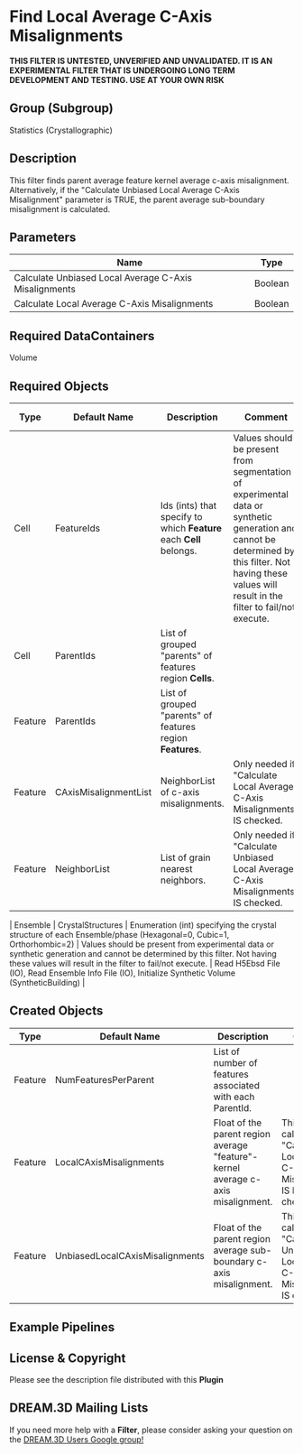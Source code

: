 # Find Local Average C-Axis Misalignments

**THIS FILTER IS UNTESTED, UNVERIFIED AND UNVALIDATED. IT IS AN EXPERIMENTAL FILTER THAT IS UNDERGOING LONG TERM DEVELOPMENT
AND TESTING. USE AT YOUR OWN RISK**

## Group (Subgroup)

Statistics (Crystallographic)

## Description

This filter finds parent average feature kernel average c-axis misalignment.  Alternatively, if the "Calculate Unbiased Local Average C-Axis Misalignment" parameter is TRUE, the parent average sub-boundary misalignment is calculated.


## Parameters

| Name | Type |
|------|------|
| Calculate Unbiased Local Average C-Axis Misalignments | Boolean |
| Calculate Local Average C-Axis Misalignments | Boolean |


## Required DataContainers

Volume

## Required Objects

| Type | Default Name | Description | Comment | Filters Known to Create Data |
|------|--------------|-------------|---------|-----|
| Cell | FeatureIds | Ids (ints) that specify to which **Feature** each **Cell** belongs. | Values should be present from segmentation of experimental data or synthetic generation and cannot be determined by this filter. Not having these values will result in the filter to fail/not execute. | Segment Features (Misorientation, C-Axis Misorientation, Scalar) (Reconstruction), Read Dx File (IO), Read Ph File (IO), Pack Primary Phases (SyntheticBuilding), Insert Precipitate Phases (SyntheticBuilding), Establish Matrix Phase (SyntheticBuilding) |
| Cell | ParentIds | List of grouped "parents" of features region **Cells**.  |  |
| Feature | ParentIds | List of grouped "parents" of features region **Features**. |  |
| Feature | CAxisMisalignmentList | NeighborList of c-axis misalignments. | Only needed if "Calculate Local Average C-Axis Misalignments" IS checked. | Find Field Neighbor C-Axis Misalignments (Statistics) |  
| Feature | NeighborList | List of grain nearest neighbors. | Only needed if "Calculate Unbiased Local Average C-Axis Misalignments" IS checked. | Find Neighbors (Statistics) |

| Ensemble | CrystalStructures | Enumeration (int) specifying the crystal structure of each Ensemble/phase (Hexagonal=0, Cubic=1, Orthorhombic=2) | Values should be present from experimental data or synthetic generation and cannot be determined by this filter. Not having these values will result in the filter to fail/not execute. | Read H5Ebsd File (IO), Read Ensemble Info File (IO), Initialize Synthetic Volume (SyntheticBuilding) |

## Created Objects

| Type | Default Name | Description | Comment |
|------|--------------|-------------|---------|
| Feature | NumFeaturesPerParent | List of number of features associated with each ParentId. |  |
| Feature | LocalCAxisMisalignments| Float of the parent region average "feature"-kernel average c-axis misalignment. | This is only calculated if  "Calculate Local Average C-Axis Misalignments" IS NOT checked|  
| Feature | UnbiasedLocalCAxisMisalignments| Float of the parent region average sub-boundary c-axis misalignment. | This is only calculated if  "Calculate Unbiased Local Average C-Axis Misalignments" IS checked|  



## Example Pipelines



## License & Copyright

Please see the description file distributed with this **Plugin**

## DREAM.3D Mailing Lists

If you need more help with a **Filter**, please consider asking your question on the [DREAM.3D Users Google group!](https://groups.google.com/forum/?hl=en#!forum/dream3d-users)


